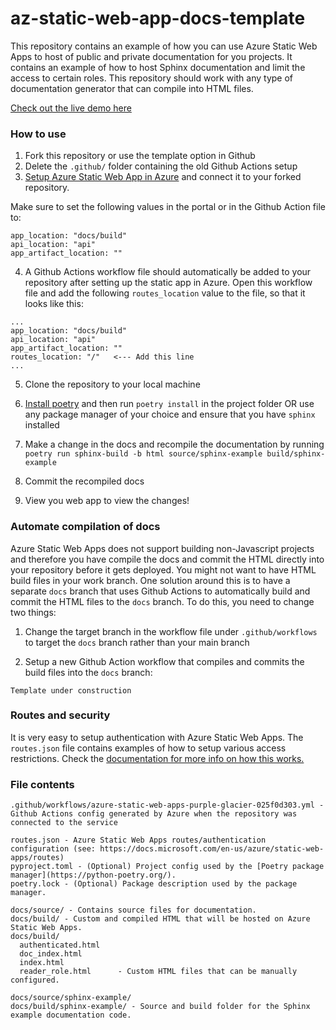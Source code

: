 # az-static-web-app-docs-template
This repository contains an example of how you can use Azure Static Web Apps to host of public and private documentation for you projects. It contains an example of how to host Sphinx documentation and limit the access to certain roles. This repository should work with any type of documentation generator that can compile into HTML files.

[Check out the live demo here](https://brave-tree-035ee0c03.azurestaticapps.net/)

### How to use

1. Fork this repository or use the template option in Github
1. Delete the `.github/` folder containing the old Github Actions setup
1. [Setup Azure Static Web App in Azure](https://docs.microsoft.com/en-us/azure/static-web-apps/get-started-portal?tabs=vanilla-javascript) and connect it to your forked repository.

  Make sure to set the following values in the portal or in the Github Action file to:
  ```
  app_location: "docs/build"
  api_location: "api"
  app_artifact_location: ""
  ```
4. A Github Actions workflow file should automatically be added to your repository after setting up the static app in Azure. Open this workflow file and add the following `routes_location` value to the file, so that it looks like this:
  ```
  ...
  app_location: "docs/build"
  api_location: "api"
  app_artifact_location: ""
  routes_location: "/"   <--- Add this line
  ...
  ```
 5. Clone the repository to your local machine
 5. [Install poetry](https://python-poetry.org/docs/) and then run `poetry install` in the project folder OR use any package manager of your choice and ensure that you have `sphinx` installed

 6. Make a change in the docs and recompile the documentation by running `poetry run sphinx-build -b html source/sphinx-example build/sphinx-example`
 7. Commit the recompiled docs
 8. View you web app to view the changes!
 
### Automate compilation of docs
Azure Static Web Apps does not support building non-Javascript projects and therefore you have compile the docs and commit the HTML directly into your repository before it gets deployed. You might not want to have HTML build files in your work branch. One solution around this is to have a separate `docs` branch that uses Github Actions to automatically build and commit the HTML files to the `docs` branch. To do this, you need to change two things:

1. Change the target branch in the workflow file under `.github/workflows` to target the `docs` branch rather than your main branch

2. Setup a new Github Action workflow that compiles and commits the build files into the `docs` branch:

```
Template under construction
```

### Routes and security
It is very easy to setup authentication with Azure Static Web Apps. The `routes.json` file contains examples of how to setup various access restrictions. Check the [documentation for more info on how this works.](https://docs.microsoft.com/en-us/azure/static-web-apps/routes)

### File contents
```
.github/workflows/azure-static-web-apps-purple-glacier-025f0d303.yml - Github Actions config generated by Azure when the repository was connected to the service

routes.json - Azure Static Web Apps routes/authentication configuration (see: https://docs.microsoft.com/en-us/azure/static-web-apps/routes)
pyproject.toml - (Optional) Project config used by the [Poetry package manager](https://python-poetry.org/).
poetry.lock - (Optional) Package description used by the package manager.

docs/source/ - Contains source files for documentation.
docs/build/ - Custom and compiled HTML that will be hosted on Azure Static Web Apps.
docs/build/
  authenticated.html
  doc_index.html
  index.html
  reader_role.html      - Custom HTML files that can be manually configured.
  
docs/source/sphinx-example/
docs/build/sphinx-example/ - Source and build folder for the Sphinx example documentation code.
```
